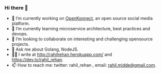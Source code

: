### Hi there 👋

- 🔭 I’m currently working on [OpenKonnect](https://github.com/RahilRehan/OpenKonnect), an open source social media platform.
- 🌱 I’m currently learning microservice architecture, best practices and devops.
- 👯 I’m looking to collaborate on interesting and challenging opensource projects.
- 💬 Ask me about Golang, NodeJS.
- ✍🏻 I write at http://rahilrehan.herokuapp.com/ and https://dev.to/rahil_rehan.
- 📫 How to reach me: twitter: rahil_rehan , email: rahil.midde@gmail.com.
